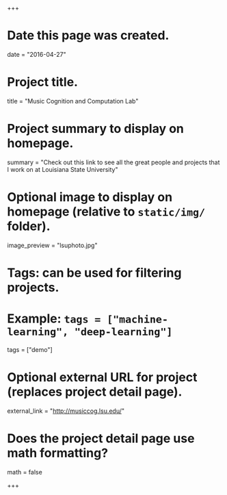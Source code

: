 +++
# Date this page was created.
date = "2016-04-27"

# Project title.
title = "Music Cognition and Computation Lab"

# Project summary to display on homepage.
summary = "Check out this link to see all the great people and projects that I work on at Louisiana State University"

# Optional image to display on homepage (relative to `static/img/` folder).
image_preview = "lsuphoto.jpg"

# Tags: can be used for filtering projects.
# Example: `tags = ["machine-learning", "deep-learning"]`
tags = ["demo"]

# Optional external URL for project (replaces project detail page).
external_link = "http://musiccog.lsu.edu/"

# Does the project detail page use math formatting?
math = false

+++

